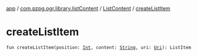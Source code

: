 [app](../../index.md) / [com.pzpg.ogr.library.listContent](../index.md) / [ListContent](index.md) / [createListItem](./create-list-item.md)

# createListItem

`fun createListItem(position: `[`Int`](https://kotlinlang.org/api/latest/jvm/stdlib/kotlin/-int/index.html)`, content: `[`String`](https://kotlinlang.org/api/latest/jvm/stdlib/kotlin/-string/index.html)`, uri: `[`Uri`](https://developer.android.com/reference/android/net/Uri.html)`): ListItem`